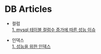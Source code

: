 DB Articles
===
- 컬럼  
[1. mysql 테이블 컬럼수 증가에 따른 성능 이슈](https://dung-beetle.tistory.com/53)   

- 인덱스  
[1. 성능을 위한 인덱스](https://jojoldu.tistory.com/243)  